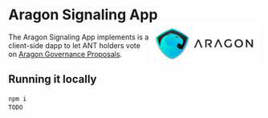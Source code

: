 # Aragon Signaling App <img align="right" src="https://github.com/aragonone/issues/blob/master/logo.png" height="80px" />

The Aragon Signaling App implements is a client-side dapp to let ANT holders vote on [Aragon Governance Proposals](http://wiki.aragon.one/documentation/Community_Governance_Model/).

## Running it locally

```javascript
npm i
TODO
```
